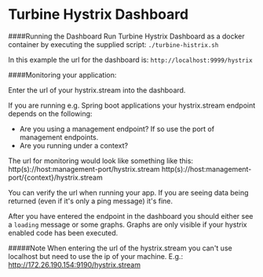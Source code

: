 # Turbine Hystrix Dashboard

####Running the Dashboard
Run Turbine Hystrix Dashboard as a docker container by executing the supplied script: `./turbine-histrix.sh`

In this example the url for the dashboard is: `http://localhost:9999/hystrix`

####Monitoring your application:

Enter the url of your hystrix.stream into the dashboard.

If you are running e.g. Spring boot applications your hystrix.stream endpoint depends on the following: 
- Are you using a management endpoint? If so use the port of management endpoints.
- Are you running under a context?

The url for monitoring would look like something like this:
http(s)://host:management-port/hystrix.stream
http(s)://host:management-port/{context}/hystrix.stream

You can verify the url when running your app.
If you are seeing data being returned (even if it's only a ping message) it's fine.

After you have entered the endpoint in the dashboard you should either see a `loading` message or some graphs.
Graphs are only visible if your hystrix enabled code has been executed.

#####Note
When entering the url of the hystrix.stream you can't use localhost but need to use the ip of your machine.
E.g.:
http://172.26.190.154:9190/hystrix.stream

